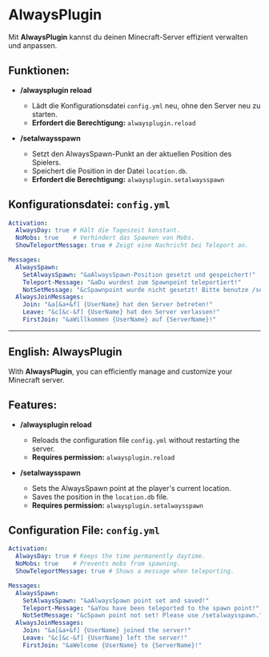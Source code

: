 # AlwaysPlugin

Mit **AlwaysPlugin** kannst du deinen Minecraft-Server effizient verwalten und anpassen.

## Funktionen:
- **/alwaysplugin reload**
  - Lädt die Konfigurationsdatei `config.yml` neu, ohne den Server neu zu starten.
  - **Erfordert die Berechtigung:** `alwaysplugin.reload`

- **/setalwaysspawn**
  - Setzt den AlwaysSpawn-Punkt an der aktuellen Position des Spielers.
  - Speichert die Position in der Datei `location.db`.
  - **Erfordert die Berechtigung:** `alwaysplugin.setalwaysspawn`


## Konfigurationsdatei: `config.yml`

```yaml
Activation:
  AlwaysDay: true # Hält die Tageszeit konstant.
  NoMobs: true    # Verhindert das Spawnen von Mobs.
  ShowTeleportMessage: true # Zeigt eine Nachricht bei Teleport an.

Messages:
  AlwaysSpawn:
    SetAlwaysSpawn: "&aAlwaysSpawn-Position gesetzt und gespeichert!"
    Teleport-Message: "&aDu wurdest zum Spawnpoint teleportiert!"
    NotSetMessage: "&cSpawnpoint wurde nicht gesetzt! Bitte benutze /setalwaysspawn."
  AlwaysJoinMessages:
    Join: "&a[&a+&f] {UserName} hat den Server betreten!"
    Leave: "&c[&c-&f] {UserName} hat den Server verlassen!"
    FirstJoin: "&aWillkommen {UserName} auf {ServerName}!"


````


---

## **English: AlwaysPlugin**


With **AlwaysPlugin**, you can efficiently manage and customize your Minecraft server.

## Features:
- **/alwaysplugin reload**
  - Reloads the configuration file `config.yml` without restarting the server.
  - **Requires permission:** `alwaysplugin.reload`

- **/setalwaysspawn**
  - Sets the AlwaysSpawn point at the player's current location.
  - Saves the position in the `location.db` file.
  - **Requires permission:** `alwaysplugin.setalwaysspawn`

## Configuration File: `config.yml`

```yaml
Activation:
  AlwaysDay: true # Keeps the time permanently daytime.
  NoMobs: true    # Prevents mobs from spawning.
  ShowTeleportMessage: true # Shows a message when teleporting.

Messages:
  AlwaysSpawn:
    SetAlwaysSpawn: "&aAlwaysSpawn point set and saved!"
    Teleport-Message: "&aYou have been teleported to the spawn point!"
    NotSetMessage: "&cSpawn point not set! Please use /setalwaysspawn."
  AlwaysJoinMessages:
    Join: "&a[&a+&f] {UserName} joined the server!"
    Leave: "&c[&c-&f] {UserName} left the server!"
    FirstJoin: "&aWelcome {UserName} to {ServerName}!"





